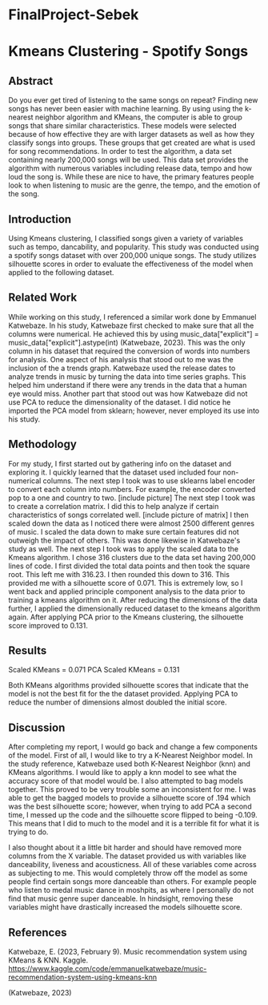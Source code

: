 # FinalProject-Sebek

# Kmeans Clustering - Spotify Songs
## Abstract
Do you ever get tired of listening to the same songs on repeat? Finding new songs has never been easier with machine learning. By using using the k-nearest neighbor algorithm and KMeans, the computer is able to group songs that share similar characteristics. These models were selected because of how effective they are with larger datasets as well as how they classify songs into groups. These groups that get created are what is used for song recommendations. In order to test the algorithm, a data set containing nearly 200,000 songs will be used. This data set provides the algorithm with numerous variables including release data, tempo and how loud the song is. While these are nice to have, the primary features people look to when listening to music are the genre, the tempo, and the emotion of the song. 

## Introduction
Using Kmeans clustering, I classified songs given a variety of variables such as tempo, dancability, and popularity. This study was conducted using a spotify songs dataset with over 200,000 unique songs. The study utilizes silhouette scores in order to evaluate the effectiveness of the model when applied to the following dataset. 

## Related Work
While working on this study, I referenced a similar work done by Emmanuel Katwebaze. In his study, Katwebaze first checked to make sure that all the columns were numerical. He achieved this by using music_data["explicit"] = music_data["explicit"].astype(int) (Katwebaze, 2023). This was the only column in his dataset that required the conversion of words into numbers for analysis. One aspect of his analysis that stood out to me was the inclusion of the a trends graph. Katwebaze used the release dates to analyze trends in music by turning the data into time series graphs. This helped him understand if there were any trends in the data that a human eye would miss. Another part that stood out was how Katwebaze did not use PCA to reduce the dimensionality of the dataset. I did notice he imported the PCA model from sklearn; however, never employed its use into his study.

## Methodology
For my study, I first started out by gathering info on the dataset and exploring it. I quickly learned that the dataset used included four non-numerical columns. The next step I took was to use sklearns label encoder to convert each column into numbers. For example, the encoder converted pop to a one and country to two. [include picture]
The next step I took was to create a correlation matrix. I did this to help analyze if certain characteristics of songs correlated well. [include picture of matrix]
I then scaled down the data as I noticed there were almost 2500 different genres of music. I scaled the data down to make sure certain features did not outweigh the impact of others. This was done likewise in Katwebaze's study as well. The next step I took was to apply the scaled data to the Kmeans algorithm. I chose 316 clusters due to the data set having 200,000 lines of code. I first divided the total data points and then took the square root. This left me with 316.23. I then rounded this down to 316. This provided me with a silhouette score of 0.071. This is extremely low, so I went back and applied principle component analysis to the data prior to training a kmeans algorithm on it. After reducing the dimensions of the data further, I applied the dimensionally reduced dataset to the kmeans algorithm again. After applying PCA prior to the Kmeans clustering, the silhouette score improved to 0.131. 

## Results
Scaled KMeans = 0.071
PCA Scaled KMeans = 0.131

Both KMeans algorithms provided silhouette scores that indicate that the model is not the best fit for the the dataset provided. Applying PCA to reduce the number of dimensions almost doubled the initial score.

## Discussion
After completing my report, I would go back and change a few components of the model. First of all, I would like to try a K-Nearest Neighbor model. In the study reference, Katwebaze used both K-Nearest Neighbor (knn) and KMeans algorithms. I would like to apply a knn model to see what the accuracy score of that model would be. I also attempted to bag models together. This proved to be very trouble some an inconsistent for me. I was able to get the bagged models to provide a silhouette score of .194 which was the best silhouette score; however, when trying to add PCA a second time, I messed up the code and the silhouette score flipped to being -0.109. This means that I did to much to the model and it is a terrible fit for what it is trying to do.

I also thought about it a little bit harder and should have removed more columns from the X variable. The dataset provided us with variables like danceability, liveness and acousticness. All of these variables come across as subjecting to me. This would completely throw off the model as some people find certain songs more danceable than others. For example people who listen to medal music dance in moshpits, as where I personally do not find that music genre super danceable. In hindsight, removing these variables might have drastically increased the models silhouette score.

## References
Katwebaze, E. (2023, February 9). Music recommendation system using KMeans & KNN. Kaggle. https://www.kaggle.com/code/emmanuelkatwebaze/music-recommendation-system-using-kmeans-knn 

(Katwebaze, 2023)
